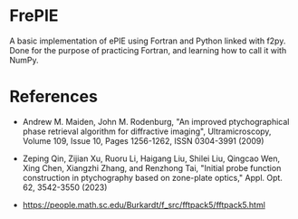 # FrePIE

A basic implementation of ePIE using Fortran and Python linked with f2py. Done for the purpose of practicing Fortran, and learning how to call it with NumPy.

# References

* Andrew M. Maiden, John M. Rodenburg, "An improved ptychographical phase retrieval algorithm for diffractive imaging", Ultramicroscopy, Volume 109, Issue 10, Pages 1256-1262, ISSN 0304-3991 (2009)

* Zeping Qin, Zijian Xu, Ruoru Li, Haigang Liu, Shilei Liu, Qingcao Wen, Xing Chen, Xiangzhi Zhang, and Renzhong Tai, "Initial probe function construction in ptychography based on zone-plate optics," Appl. Opt. 62, 3542-3550 (2023) 

* https://people.math.sc.edu/Burkardt/f_src/fftpack5/fftpack5.html
